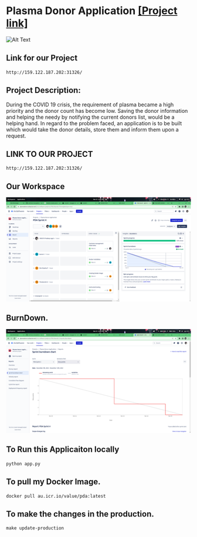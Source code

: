 

# Plasma Donor Application [[Project link]](http://159.122.187.202:31326/)
![Alt Text](pic/demo.gif)


## **Link for our Project**
```
http://159.122.187.202:31326/
```


## Project Description:

During the COVID 19 crisis, the requirement of plasma became a high priority and the donor count has become low. Saving the donor information and helping the needy by notifying the current donors list, would be a helping hand. In regard to the problem faced, an application is to be built which would take the donor details, store them and inform them upon a request.


## LINK TO OUR PROJECT
```
http://159.122.187.202:31326/
```

## Our Workspace
![Alt text](pic/workspace.png)


## BurnDown.
![Alt text](pic/burndown-chart.png)



## To Run this Applicaiton locally
    python app.py

## To pull my Docker Image.
    docker pull au.icr.io/value/pda:latest

## To make the changes in the production.
    make update-production
